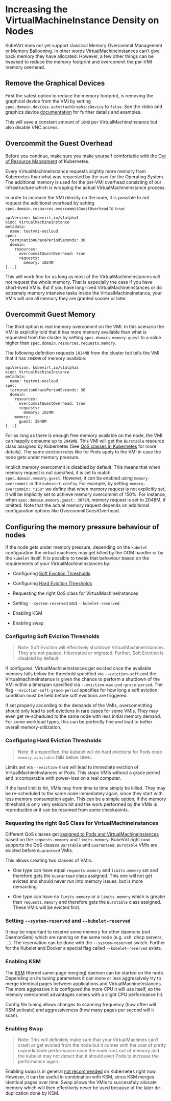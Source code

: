 # Increasing the VirtualMachineInstance Density on Nodes

KubeVirt does not yet support classical Memory Overcommit Management or
Memory Ballooning. In other words VirtualMachineInstances can’t give
back memory they have allocated. However, a few other things can be
tweaked to reduce the memory footprint and overcommit the per-VMI memory
overhead.

## Remove the Graphical Devices

First the safest option to reduce the memory footprint, is removing the
graphical device from the VMI by setting
`spec.domain.devices.autottachGraphicsDevice` to `false`. See the video
and graphics device
[documentation](/workloads/virtual-machines/virtualized-hardware-configuration#video-and-graphics-device)
for further details and examples.

This will save a constant amount of `16MB` per VirtualMachineInstance
but also disable VNC access.

## Overcommit the Guest Overhead

Before you continue, make sure you make yourself comfortable with the
[Out of Resource
Managment](https://kubernetes.io/docs/tasks/administer-cluster/out-of-resource/)
of Kubernetes.

Every VirtualMachineInstance requests slightly more memory from
Kubernetes than what was requested by the user for the Operating System.
The additional memory is used for the per-VMI overhead consisting of our
infrastructure which is wrapping the actual VirtualMachineInstance
process.

In order to increase the VMI density on the node, it is possible to not
request the additional overhead by setting
`spec.domain.resources.overcommitGuestOverhead` to `true`:

    apiVersion: kubevirt.io/v1alpha3
    kind: VirtualMachineInstance
    metadata:
      name: testvmi-nocloud
    spec:
      terminationGracePeriodSeconds: 30
      domain:
        resources:
          overcommitGuestOverhead: true
          requests:
            memory: 1024M
    [...]

This will work fine for as long as most of the VirtualMachineInstances
will not request the whole memory. That is especially the case if you
have short-lived VMIs. But if you have long-lived
VirtualMachineInstances or do extremely memory intensive tasks inside
the VirtualMachineInstance, your VMIs will use all memory they are
granted sooner or later.

## Overcommit Guest Memory

The third option is real memory overcommit on the VMI. In this scenario
the VMI is explicitly told that it has more memory available than what
is requested from the cluster by setting `spec.domain.memory.guest` to a
value higher than `spec.domain.resources.requests.memory`.

The following definition requests `1024MB` from the cluster but tells
the VMI that it has `2048MB` of memory available:

    apiVersion: kubevirt.io/v1alpha3
    kind: VirtualMachineInstance
    metadata:
      name: testvmi-nocloud
    spec:
      terminationGracePeriodSeconds: 30
      domain:
        resources:
          overcommitGuestOverhead: true
          requests:
            memory: 1024M
        memory:
          guest: 2048M
    [...]

For as long as there is enough free memory available on the node, the
VMI can happily consume up to `2048MB`. This VMI will get the
`Burstable` resource class assigned by Kubernetes (See [QoS classes in
Kubernetes](https://kubernetes.io/docs/tasks/configure-pod-container/quality-service-pod/#create-a-pod-that-gets-assigned-a-qos-class-of-burstable)
for more details). The same eviction rules like for Pods apply to the
VMI in case the node gets under memory pressure.

Implicit memory overcommit is disabled by default. This means that when
memory request is not specified, it is set to match
`spec.domain.memory.guest`. However, it can be enabled using
`memory-overcommit` in the `kubevirt-config`. For example, by setting
`memory-overcommit: "150"` we define that when memory request is not
explicitly set, it will be implicitly set to achieve memory overcommit
of 150%. For instance, when `spec.domain.memory.guest: 3072M`, memory
request is set to 2048M, if omitted. Note that the actual memory request
depends on additional configuration options like
OvercommitGuestOverhead.

## Configuring the memory pressure behaviour of nodes

If the node gets under memory pressure, depending on the `kubelet`
configuration the virtual machines may get killed by the OOM handler or
by the `kubelet` itself. It is possible to tweak that behaviour based on
the requirements of your VirtualMachineInstances by:

- Configuring [Soft Eviction
  Thresholds](https://kubernetes.io/docs/tasks/administer-cluster/out-of-resource/#soft-eviction-thresholds)

- Configuring [Hard Eviction
  Thresholds](https://kubernetes.io/docs/tasks/administer-cluster/out-of-resource/#hard-eviction-thresholds)

- Requesting the right QoS class for VirtualMachineInstances

- Setting `--system-reserved` and `--kubelet-reserved`

- Enabling KSM

- Enabling swap

### Configuring Soft Eviction Thresholds

> Note: Soft Eviction will effectively shutdown VirtualMachineInstances.
> They are not paused, hibernated or migrated. Further, Soft Eviction is
> disabled by default.

If configured, VirtualMachineInstances get evicted once the available
memory falls below the threshold specified via `--eviction-soft` and the
VirtualmachineInstance is given the chance to perform a shutdown of the
VMI within a timespan specified via `--eviction-max-pod-grace-period`.
The flag `--eviction-soft-grace-period` specifies for how long a soft
eviction condition must be held before soft evictions are triggered.

If set properly according to the demands of the VMIs, overcommitting
should only lead to soft evictions in rare cases for some VMIs. They may
even get re-scheduled to the same node with less initial memory demand.
For some workload types, this can be perfectly fine and lead to better
overall memory-utilization.

### Configuring Hard Eviction Thresholds

> Note: If unspecified, the kubelet will do hard evictions for Pods once
> `memory.available` falls below `100Mi`.

Limits set via `--eviction-hard` will lead to immediate eviction of
VirtualMachineInstances or Pods. This stops VMIs without a grace period
and is comparable with power-loss on a real computer.

If the hard limit is hit, VMIs may from time to time simply be killed.
They may be re-scheduled to the same node immediately again, since they
start with less memory consumption again. This can be a simple option,
if the memory threshold is only very seldom hit and the work performed
by the VMIs is reproducible or it can be resumed from some checkpoints.

### Requesting the right QoS Class for VirtualMachineInstances

Different QoS classes get [assigned to Pods and
VirtualMachineInstances](https://kubernetes.io/docs/tasks/administer-cluster/cpu-management-policies/#static-policy)
based on the `requests.memory` and `limits.memory`. KubeVirt right now
supports the QoS classes `Burstable` and `Guaranteed`. `Burstable` VMIs
are evicted before `Guaranteed` VMIs.

This allows creating two classes of VMIs:

- One type can have equal `requests.memory` and `limits.memory` set
  and therefore gets the `Guaranteed` class assigned. This one will
  not get evicted and should never run into memory issues, but is more
  demanding.

- One type can have no `limits.memory` or a `limits.memory` which is
  greater than `requests.memory` and therefore gets the `Burstable`
  class assigned. These VMIs will be evicted first.

### Setting `--system-reserved` and `--kubelet-reserved`

It may be important to reserve some memory for other daemons (not
DaemonSets) which are running on the same node (e.g. ssh, dhcp servers,
…). The reservation can be done with the `--system-reserved` switch.
Further for the Kubelet and Docker a special flag called
`--kubelet-reserved` exists.

### Enabling KSM

The [KSM](https://www.linux-kvm.org/page/KSM) (Kernel same-page merging)
daemon can be started on the node. Depending on its tuning parameters it
can more or less aggressively try to merge identical pages between
applications and VirtualMachineInstances. The more aggressive it is
configured the more CPU it will use itself, so the memory overcommit
advantages comes with a slight CPU performance hit.

Config file tuning allows changes to scanning frequency (how often will
KSM activate) and aggressiveness (how many pages per second will it
scan).

### Enabling Swap

> Note: This will definitely make sure that your VirtualMachines can’t
> crash or get evicted from the node but it comes with the cost of
> pretty unpredictable performance once the node runs out of memory and
> the kubelet may not detect that it should evict Pods to increase the
> performance again.

Enabling swap is in general [not
recommended](https://github.com/kubernetes/kubernetes/issues/53533) on
Kubernetes right now. However, it can be useful in combination with KSM,
since KSM merges identical pages over time. Swap allows the VMIs to
successfuly allocate memory which will then effectively never be used
because of the later de-duplication done by KSM.
